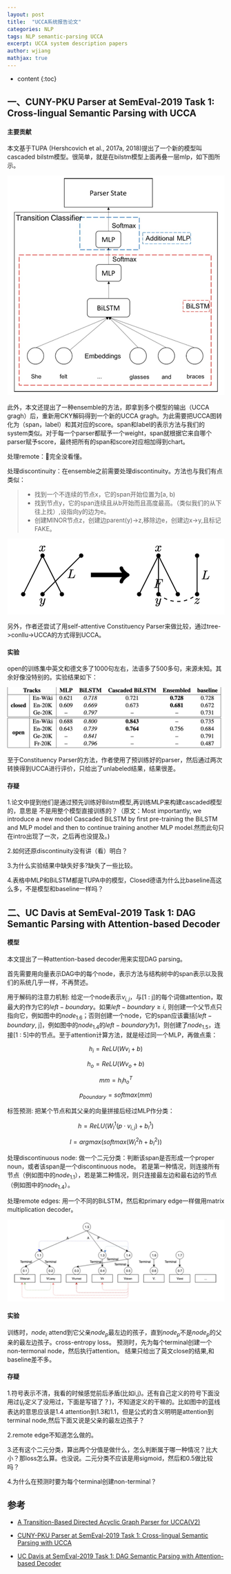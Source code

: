 ```yaml
---
layout: post
title:  "UCCA系统报告论文"
categories: NLP
tags: NLP semantic-parsing UCCA
excerpt: UCCA system description papers
author: wjiang
mathjax: true
---
```


* content
{:toc}


## 一、CUNY-PKU Parser at SemEval-2019 Task 1: Cross-lingual Semantic Parsing with UCCA

#### 主要贡献

本文基于TUPA (Hershcovich et al., 2017a, 2018)提出了一个新的模型叫cascaded bilstm模型。很简单，就是在bilstm模型上面再叠一层mlp，如下图所示。

![cascaded model](/src/2019-3-9-UCCA-review/cascaded.jpg)

此外，本文还提出了一种ensemble的方法，即拿到多个模型的输出（UCCA gragh）后，重新用CKY解码得到一个新的UCCA gragh。为此需要把UCCA图转化为（span，label）和其对应的score。span和label的表示方法与我们的system类似。对于每一个parser都赋予一个weight，span就根据它来自哪个parser赋予score，最终把所有的span和score对应相加得到chart。

处理remote：完全没看懂。

处理discontinuity：在ensemble之前需要处理discontinuity。方法也与我们有点类似：
> * 找到一个不连续的节点x，它的span开始位置为[a, b)
> * 找到节点y，它的span连续且从b开始而且高度最高。（类似我们的从下往上找）,设指向y的边为e。
> * 创建MINOR节点z，创建边parent(y)->z,移除边e，创建边x->y,且标记FAKE。

![discontinuity](/src/2019-3-9-UCCA-review/discontinuity.jpg)

另外，作者还尝试了用self-attentive Constituency Parser来做比较，通过tree->conllu->UCCA的方式得到UCCA。

#### 实验

open的训练集中英文和德文多了1000句左右，法语多了500多句，来源未知。其余好像没特别的。实验结果如下：

![discontinuity](/src/2019-3-9-UCCA-review/exp1.jpg)

至于Constituency Parser的方法，作者使用了预训练好的parser，然后通过两次转换得到UCCA进行评价，只给出了unlabeled结果，结果很差。


#### 存疑

1.论文中提到他们是通过预先训练好Bilstm模型,再训练MLP来构建cascaded模型的，意思是 不是用整个模型直接训练的？（原文：Most importantly, we introduce a new model Cascaded BiLSTM by ﬁrst pre-training the BiLSTM and MLP model and then to continue training another MLP model.然而此句只在intro出现了一次，之后再也没提及。)

2.如何还原discontinuity没有讲（看）明白？

3.为什么实验结果中缺失好多?缺失了一些比较。

4.表格中MLP和BiLSTM都是TUPA中的模型，Closed德语为什么比baseline高这么多，不是模型和baseline一样吗？



## 二、UC Davis at SemEval-2019 Task 1: DAG Semantic Parsing with Attention-based Decoder

#### 模型
本文提出了一种attention-based decoder用来实现DAG parsing。

首先需要用向量表示DAG中的每个node，表示方法与结构树中的span表示以及我们的系统几乎一样，不再赘述。

用于解码的注意力机制: 给定一个node表示$v_{i,j}$，与[1 : j]的每个词做attention，取最大的作为它的$left-boundary$。如果$left-boundary \geq i$, 则创建一个父节点只指向它，例如图中的$node_{1.6}$；否则创建一个node，它的span应该囊括[$left-boundary$, j]，例如图中的$node_{1.4}$的$left-boundary$为1，则创建了$node_{1.5}$，连接[1 : 5]中的节点。至于attention计算方法，就是经过同一个MLP，再做点乘：

$$h_i = ReLU(Wv_{i}+b)$$

$$h_o = ReLU(Wv_{o}+b)$$

$$mm = h_i h_o^T$$

$$p_{boundary}=softmax(mm)$$

标签预测: 把某个节点和其父亲的向量拼接后经过MLP作分类：

$$h=ReLU(W_l^1(p\cdot v_{i,j})+b_l^1)$$

$$l=argmax(softmax(W_l^2h+b_l^2))$$

处理discontinuous node: 做一个二元分类：判断该span是否形成一个proper noun，或者该span是一个discontinuous node。
若是第一种情况，则连接所有节点（例如图中的$node_{1.1}$），若是第二种情况，则只连接最左边和最右边的节点（例如图中的$node_{1.4}$）。

处理remote edges: 用一个不同的BiLSTM，然后和primary edge一样做用matrix multiplication decoder。

![attention](/src/2019-3-9-UCCA-review/attention.jpg)

#### 实验
训练时，$node_i$ attend到它父亲$node_p$最左边的孩子，直到$node_p$不是$node_p$的父亲的最左边孩子。cross-entropy loss。
预测时，先为每个terminal创建一个non-termonal node，然后执行attention。
结果只给出了英文close的结果,和baseline差不多。

#### 存疑
1.符号表示不清，我看的时候感觉前后矛盾(比如i,j)。还有自己定义的符号下面没用过($j_r$定义了没用过，下面是写错了？)，不知道定义的干嘛的。比如图中的蓝线表达的意思应该是1.4 attention到1.3和1.1，但是公式的含义明明是attention到terminal node,然后下面又说是父亲的最左边孩子？

2.remote edge不知道怎么做的。

3.还有这个二元分类，算出两个分值是做什么，怎么判断属于哪一种情况？比大小？那loss怎么算。也没说。二元分类不应该是用sigmoid，然后和0.5做比较吗？

4.为什么在预测时要为每个terminal创建non-terminal？




## 参考
* [A Transition-Based Directed Acyclic Graph Parser for UCCA(V2)](https://arxiv.org/pdf/1704.00552v2.pdf)

* [CUNY-PKU Parser at SemEval-2019 Task 1: Cross-lingual Semantic Parsing with UCCA](/src/2019-3-9-UCCA-review/243.pdf)

* [UC Davis at SemEval-2019 Task 1: DAG Semantic Parsing with Attention-based Decoder](/src/2019-3-9-UCCA-review/233.pdf)

